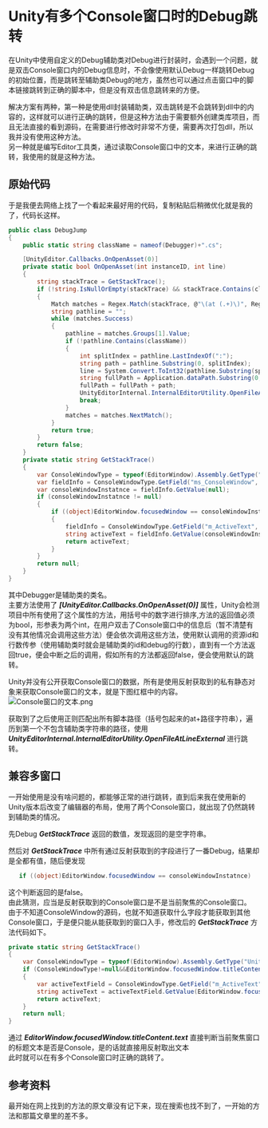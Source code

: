 # Unity有多个Console窗口时的Debug跳转   

在Unity中使用自定义的Debug辅助类对Debug进行封装时，会遇到一个问题，就是双击Console窗口内的Debug信息时，不会像使用默认Debug一样跳转Debug的初始位置，而是跳转至辅助类Debug的地方，虽然也可以通过点击窗口中的脚本链接跳转到正确的脚本中，但是没有双击信息跳转来的方便。  

解决方案有两种，第一种是使用dll封装辅助类，双击跳转是不会跳转到dll中的内容的，这样就可以进行正确的跳转，但是这种方法由于需要额外创建类库项目，而且无法直接的看到源码，在需要进行修改时非常不方便，需要再次打包dll，所以我并没有使用这种方法。  
另一种就是编写Editor工具类，通过读取Console窗口中的文本，来进行正确的跳转，我使用的就是这种方法。  

## 原始代码  
于是我便去网络上找了一个看起来最好用的代码，复制粘贴后稍微优化就是我的了，代码长这样。  
```c#
public class DebugJump
{
    public static string className = nameof(Debugger)+".cs";

    [UnityEditor.Callbacks.OnOpenAsset(0)]
    private static bool OnOpenAsset(int instanceID, int line)
    {
        string stackTrace = GetStackTrace();
        if (!string.IsNullOrEmpty(stackTrace) && stackTrace.Contains(className))
        {
            Match matches = Regex.Match(stackTrace, @"\(at (.+)\)", RegexOptions.IgnoreCase);
            string pathline = "";
            while (matches.Success)
            {
                pathline = matches.Groups[1].Value;
                if (!pathline.Contains(className))
                {
                    int splitIndex = pathline.LastIndexOf(":");
                    string path = pathline.Substring(0, splitIndex);
                    line = System.Convert.ToInt32(pathline.Substring(splitIndex + 1));
                    string fullPath = Application.dataPath.Substring(0, Application.dataPath.LastIndexOf("Assets"));
                    fullPath = fullPath + path;
                    UnityEditorInternal.InternalEditorUtility.OpenFileAtLineExternal(fullPath.Replace('/', '\\'), line);
                    break;
                }
                matches = matches.NextMatch();
            }
            return true;
        }
        return false;
    }
    private static string GetStackTrace()
    {
        var ConsoleWindowType = typeof(EditorWindow).Assembly.GetType("UnityEditor.ConsoleWindow");
        var fieldInfo = ConsoleWindowType.GetField("ms_ConsoleWindow", System.Reflection.BindingFlags.Static | System.Reflection.BindingFlags.NonPublic);
        var consoleWindowInstatnce = fieldInfo.GetValue(null);
        if (consoleWindowInstatnce != null)
        {
            if ((object)EditorWindow.focusedWindow == consoleWindowInstatnce)
            {
                fieldInfo = ConsoleWindowType.GetField("m_ActiveText", System.Reflection.BindingFlags.Instance | System.Reflection.BindingFlags.NonPublic);
                string activeText = fieldInfo.GetValue(consoleWindowInstatnce).ToString();
                return activeText;
            }
        }
        return null;
    }
}
```
其中Debugger是辅助类的类名。  
主要方法使用了 ***[UnityEditor.Callbacks.OnOpenAsset(0)]*** 属性，Unity会检测项目中所有使用了这个属性的方法，用括号中的数字进行排序,方法的返回值必须为bool，形参表为两个int，在用户双击了Console窗口中的信息后（暂不清楚有没有其他情况会调用这些方法）便会依次调用这些方法，使用默认调用的资源id和行数传参（使用辅助类时就会是辅助类的id和debug的行数），直到有一个方法返回true，便会中断之后的调用，假如所有的方法都返回false，便会使用默认的跳转。  

Unity并没有公开获取Console窗口的数据，所有是使用反射获取到的私有静态对象来获取Console窗口的文本，就是下图红框中的内容。  
![Console窗口的文本.png](https://i.loli.net/2021/07/21/hQIWgFimcNbwX5z.png)  

获取到了之后使用正则匹配出所有脚本路径（括号包起来的at+路径字符串），遍历到第一个不包含辅助类字符串的路径，使用 ***UnityEditorInternal.InternalEditorUtility.OpenFileAtLineExternal*** 进行跳转。  

## 兼容多窗口  
一开始使用是没有啥问题的，都能够正常的进行跳转，直到后来我在使用新的Unity版本后改变了编辑器的布局，使用了两个Console窗口，就出现了仍然跳转到辅助类的情况。  

先Debug ***GetStackTrace*** 返回的数值，发现返回的是空字符串。

然后对 ***GetStackTrace*** 中所有通过反射获取到的字段进行了一番Debug，结果却是全都有值，随后便发现
```c#
   if ((object)EditorWindow.focusedWindow == consoleWindowInstatnce)
```
这个判断返回的是false。  
由此猜测，应当是反射获取到的Console窗口是不是当前聚焦的Console窗口。  
由于不知道ConsoleWindow的源码，也就不知道获取什么字段才能获取到其他Console窗口，于是便只能从能获取到的窗口入手，修改后的 ***GetStackTrace*** 方法代码如下。  
```c#
private static string GetStackTrace()
{
    var ConsoleWindowType = typeof(EditorWindow).Assembly.GetType("UnityEditor.ConsoleWindow"); 
    if (ConsoleWindowType!=null&&EditorWindow.focusedWindow.titleContent.text=="Console")
    {
        var activeTextField = ConsoleWindowType.GetField("m_ActiveText", System.Reflection.BindingFlags.Instance | System.Reflection.BindingFlags.NonPublic);   
        string activeText = activeTextField.GetValue(EditorWindow.focusedWindow).ToString();    
        return activeText;
    }   
    return null;
}
```
通过 ***EditorWindow.focusedWindow.titleContent.text*** 直接判断当前聚焦窗口的标题文本是否是Console，是的话就直接用反射取出文本  
此时就可以在有多个Console窗口时正确的跳转了。  

## 参考资料  
最开始在网上找到的方法的原文章没有记下来，现在搜索也找不到了，一开始的方法和那篇文章里的差不多。  